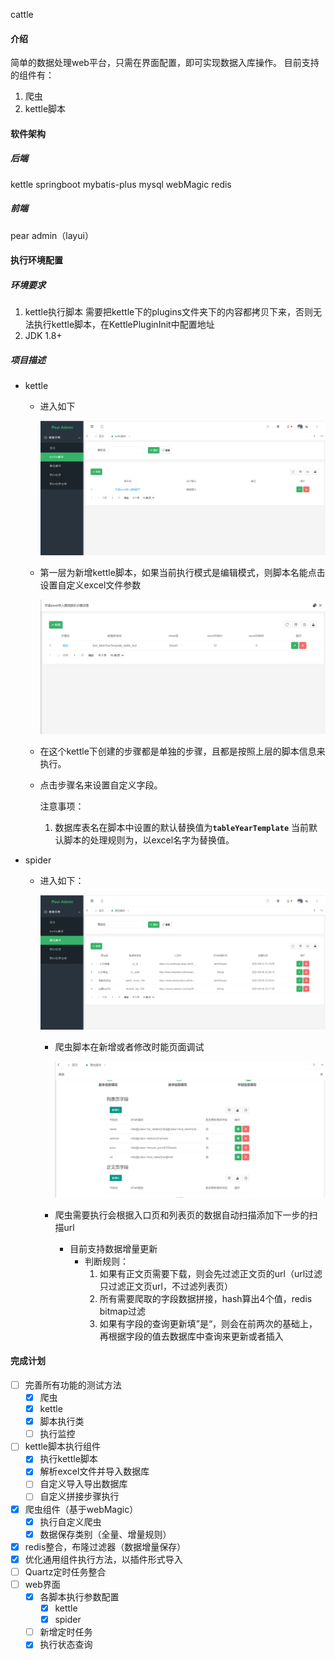 cattle

#### 介绍
简单的数据处理web平台，只需在界面配置，即可实现数据入库操作。
目前支持的组件有：
1. 爬虫
2. kettle脚本

#### 软件架构

##### 后端
kettle
springboot
mybatis-plus
mysql
webMagic
redis

##### 前端
pear admin（layui）

#### 执行环境配置

##### 环境要求
1. kettle执行脚本 需要把kettle下的plugins文件夹下的内容都拷贝下来，否则无法执行kettle脚本，在KettlePluginInit中配置地址
2. JDK 1.8+

##### 项目描述

- kettle

  - 进入如下

    ![kettle脚本](doc/image/kettle脚本配置.png)

  - 第一层为新增kettle脚本，如果当前执行模式是编辑模式，则脚本名能点击设置自定义excel文件参数

    ![](doc/image/kettle自定义excel.png)

  - 在这个kettle下创建的步骤都是单独的步骤，且都是按照上层的脚本信息来执行。

  - 点击步骤名来设置自定义字段。

    注意事项：

    1. 数据库表名在脚本中设置的默认替换值为<b>```` tableYearTemplate ````</b>  当前默认脚本的处理规则为，以excel名字为替换值。

- spider

  - 进入如下：

    ![](doc/image/爬虫脚本配置.png)

    - 爬虫脚本在新增或者修改时能页面调试

      ![](doc/image/爬虫配置图.png)

    - 爬虫需要执行会根据入口页和列表页的数据自动扫描添加下一步的扫描url
      - 目前支持数据增量更新
        - 判断规则：
          1. 如果有正文页需要下载，则会先过滤正文页的url（url过滤只过滤正文页url，不过滤列表页）
          2. 所有需要爬取的字段数据拼接，hash算出4个值，redis bitmap过滤
          3. 如果有字段的查询更新填”是“，则会在前两次的基础上，再根据字段的值去数据库中查询来更新或者插入

#### 完成计划
- [ ] 完善所有功能的测试方法
    - [x] 爬虫
    - [x] kettle
    - [x] 脚本执行类
    - [ ] 执行监控
- [ ] kettle脚本执行组件
    - [x] 执行kettle脚本
    - [x] 解析excel文件并导入数据库
    - [ ] 自定义导入导出数据库
    - [ ] 自定义拼接步骤执行
- [x] 爬虫组件（基于webMagic）
    - [x] 执行自定义爬虫
    - [x] 数据保存类别（全量、增量规则）
- [x] redis整合，布隆过滤器（数据增量保存）
- [x] 优化通用组件执行方法，以插件形式导入
- [ ] Quartz定时任务整合
- [ ] web界面
    - [x] 各脚本执行参数配置
        - [x] kettle
        - [x] spider
    - [ ] 新增定时任务
    - [x] 执行状态查询
